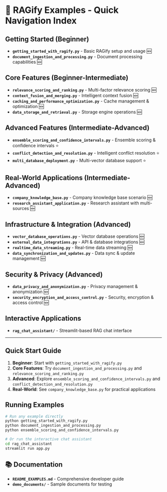 # 🚀 RAGify Examples - Quick Navigation Index

## **Getting Started (Beginner)**
- **`getting_started_with_ragify.py`** - Basic RAGify setup and usage 🆕
- **`document_ingestion_and_processing.py`** - Document processing capabilities 🆕

## **Core Features (Beginner-Intermediate)**
- **`relevance_scoring_and_ranking.py`** - Multi-factor relevance scoring 🆕
- **`context_fusion_and_merging.py`** - Intelligent context fusion 🆕
- **`caching_and_performance_optimization.py`** - Cache management & optimization 🆕
- **`data_storage_and_retrieval.py`** - Storage engine operations 🆕

## **Advanced Features (Intermediate-Advanced)**
- **`ensemble_scoring_and_confidence_intervals.py`** - Ensemble scoring & confidence intervals ⭐
- **`conflict_detection_and_resolution.py`** - Intelligent conflict resolution ⭐
- **`multi_database_deployment.py`** - Multi-vector database support ⭐

## **Real-World Applications (Intermediate-Advanced)**
- **`company_knowledge_base.py`** - Company knowledge base scenario 🆕
- **`research_assistant_application.py`** - Research assistant with multi-sources 🆕

## **Infrastructure & Integration (Advanced)**
- **`vector_database_operations.py`** - Vector database operations 🆕
- **`external_data_integrations.py`** - API & database integrations 🆕
- **`realtime_data_streaming.py`** - Real-time data streaming 🆕
- **`data_synchronization_and_updates.py`** - Data sync & update management 🆕

## **Security & Privacy (Advanced)**
- **`data_privacy_and_anonymization.py`** - Privacy management & anonymization 🆕
- **`security_encryption_and_access_control.py`** - Security, encryption & access control 🆕

## **Interactive Applications**
- **`rag_chat_assistant/`** - Streamlit-based RAG chat interface

---

## **Quick Start Guide**
1. **Beginner**: Start with `getting_started_with_ragify.py`
2. **Core Features**: Try `document_ingestion_and_processing.py` and `relevance_scoring_and_ranking.py`
3. **Advanced**: Explore `ensemble_scoring_and_confidence_intervals.py` and `conflict_detection_and_resolution.py`
4. **Real-World**: See `company_knowledge_base.py` for practical applications

## **Running Examples**
```bash
# Run any example directly
python getting_started_with_ragify.py
python document_ingestion_and_processing.py
python ensemble_scoring_and_confidence_intervals.py

# Or run the interactive chat assistant
cd rag_chat_assistant
streamlit run app.py
```

## **📚 Documentation**
- **`README_EXAMPLES.md`** - Comprehensive developer guide
- **`demo_documents/`** - Sample documents for testing
